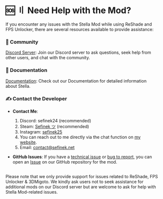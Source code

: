 <!-- [[> SEO
###### Number: 1.5

###### Title: Genshin Stella Mod Support | Where to Get Help - Stella Mod Documentation
###### Description: Are you facing issues with the Genshin Stella Mod, specifically with ReShade and FPS Unlocker? Worry not! We provide various support resources to ensure your modding experience remains smooth and enjoyable.
###### Tags: genshin stella mod support, reshade and fps unlock assistance, discord community, github wiki, troubleshooting guides, technical issues, bug reporting, community engagement, direct contact, LINE messenger, game guidelines, mod support, game modifications, user assistance
###### Canonical: /genshin-impact-reshade/docs?page=support
]]> -->

# 🆘 〢 Need Help with the Mod? <!-- {#need-help-with-the-mod} -->
If you encounter any issues with the Stella Mod while using ReShade and FPS Unlocker, there are several resources available to provide assistance:

### 💭 Community <!-- {#community} -->
[Discord Server](https://discord.gg/Yj7fnafTXf): Join our Discord server to ask questions, seek help from other users, and chat with the community.

### 📙 Documentation <!-- {#documentation} -->
[Documentation](https://sefinek.net/genshin-impact-reshade/docs): Check out our Documentation for detailed information about Stella.

### ✍️ Contact the Developer <!-- {#contact-the-developer} -->
- **Contact Me**:
    1. Discord: sefinek24 (recommended)
    2. Steam: [Sefinek ツ](https://steamcommunity.com/id/sefinek) (recommended)
    3. Instagram: [sefinek25](https://www.instagram.com/sefinek25)
    4. You can reach out to me directly via the chat function on [my website](https://sefinek.net/genshin-impact-reshade).
    5. Email: [contact@sefinek.net](mailto:contact@sefinek.net)

- **GitHub Issues**: If you have a [technical issue](https://github.com/sefinek24/Genshin-Impact-ReShade/issues/new?assignees=&labels=Help&template=1_help-report.md) or [bug to report](https://github.com/sefinek24/Genshin-Impact-ReShade/issues/new?assignees=&labels=Bug&template=2_bug-report.md), you can open an [Issue](https://github.com/sefinek24/Genshin-Impact-ReShade/issues/new/choose) on our GitHub repository for the mod.

<br>
Please note that we only provide support for issues related to ReShade, FPS Unlocker & 3DMigoto. We kindly ask users not to seek assistance for additional mods on our Discord server but are welcome to ask for help with Stella Mod-related issues.